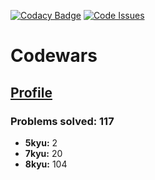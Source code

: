 [![Codacy Badge](https://api.codacy.com/project/badge/grade/54c083c74dd843bcb6a20bfc34841673)](https://www.codacy.com/app/nquiroz/codewars) [![Code Issues](https://www.quantifiedcode.com/api/v1/project/01a4fd3fa24e441a8cc512e8e3438a82/badge.svg)](https://www.quantifiedcode.com/app/project/01a4fd3fa24e441a8cc512e8e3438a82)

# Codewars
## [Profile](http://www.codewars.com/users/nhquiroz)

### Problems solved: 117
  
- **5kyu:** 2
- **7kyu:** 20
- **8kyu:** 104

